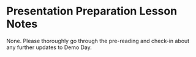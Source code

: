 # Presentation Preparation Lesson Notes

None. Please thoroughly go through the pre-reading and check-in about any further updates to Demo Day.

